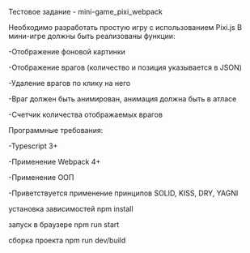 Тестовое задание - mini-game_pixi_webpack

Необходимо разработать простую игру с использованием Pixi.js
В мини-игре должны быть реализованы функции:

-Отображение фоновой картинки

-Отображение врагов (количество и позиция указывается в JSON)

-Удаление врагов по клику на него

-Враг должен быть анимирован, анимация должна быть в атласе

-Счетчик количества отображаемых врагов

Программные требования:

-Typescript 3+

-Применение Webpack 4+

-Применение ООП

-Приветствуется применение принципов  SOLID, KISS, DRY, YAGNI

установка зависимостей
npm install

запуск в браузере
npm run start

сборка проекта
npm run dev/build
